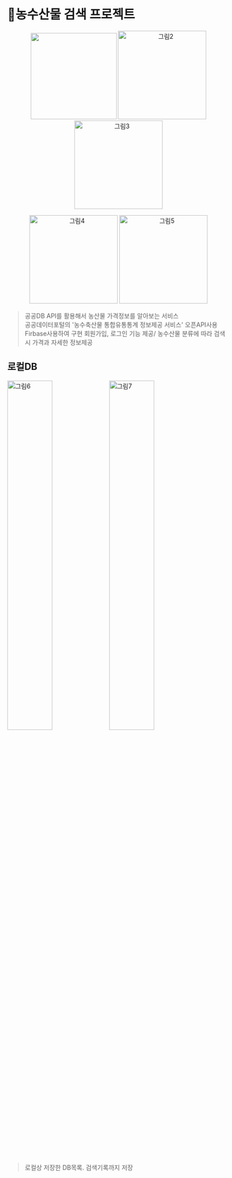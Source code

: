 # 🥕농수산물 검색 프로젝트

<p align="center">
  <img width="195" src="https://github.com/ohdeng02/agricultural-app/assets/90545561/e574a829-c900-471c-a31e-6c2351368f50">
  <img width="200" alt="그림2" src="https://github.com/ohdeng02/agricultural-app/assets/90545561/1b13ecb3-ee6a-4441-ba9e-44f9ccf5c906">
  <img width="200" alt="그림3" src="https://github.com/ohdeng02/agricultural-app/assets/90545561/5961102b-c80c-4fa1-ac83-0d210f62805e">
 </p>
<p align="center">
  <img width="200" alt="그림4" src="https://github.com/ohdeng02/agricultural-app/assets/90545561/e4d024ce-f8f6-4d85-9ddf-b8b0a463818d">
  <img width="200" alt="그림5" src="https://github.com/ohdeng02/agricultural-app/assets/90545561/378cab7a-816e-4d15-96ad-f4f90782e074">
 </p>   
 
> 공공DB API를 활용해서 농산물 가격정보를 알아보는 서비스   
> 공공데이터포털의 '농수축산물 통합유통통계 정보제공 서비스' 오픈API사용   
> Firbase사용하여 구현
> 회원가입, 로그인 기능 제공/ 농수산물 분류에 따라 검색시 가격과 자세한 정보제공
 
 ## 로컬DB 
<img width="45%" alt="그림6" src="https://github.com/ohdeng02/agricultural-app/assets/90545561/c67ed00e-4ac1-4fc8-b1df-637bff747025">
<img width="45%" alt="그림7" src="https://github.com/ohdeng02/agricultural-app/assets/90545561/f1532048-ac43-4a05-a6bd-d168eba9c0bd">   

> 로컬상 저장한 DB목록. 검색기록까지 저장
